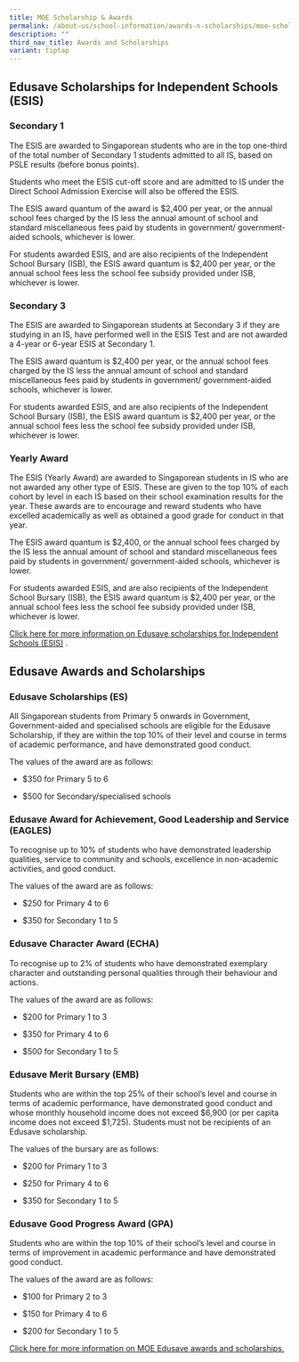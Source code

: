 ```yaml
---
title: MOE Scholarship & Awards
permalink: /about-us/school-information/awards-n-scholarships/moe-scholarships-n-awards/
description: ""
third_nav_title: Awards and Scholarships
variant: tiptap
---
```

<h2>Edusave Scholarships for Independent Schools (ESIS)</h2><h3>Secondary 1</h3><p>The ESIS are awarded to Singaporean students who are in the top one-third of the total number of Secondary 1 students admitted to all IS, based on PSLE results (before bonus points).</p><p>Students who meet the ESIS cut-off score and are admitted to IS under the Direct School Admission Exercise will also be offered the ESIS.</p><p>The ESIS award quantum of the award is $2,400 per year, or the annual school fees charged by the IS less the annual amount of school and standard miscellaneous fees paid by students in government/ government-aided schools, whichever is lower.</p><p>For students awarded ESIS, and are also recipients of the Independent School Bursary (ISB), the ESIS award quantum is $2,400 per year, or the annual school fees less the school fee subsidy provided under ISB, whichever is lower.</p><h3>Secondary 3</h3><p>The ESIS are awarded to Singaporean students at Secondary 3 if they are studying in an IS, have performed well in the ESIS Test and are not awarded a 4-year or 6-year ESIS at Secondary 1.</p><p>The ESIS award quantum is $2,400 per year, or the annual school fees charged by the IS less the annual amount of school and standard miscellaneous fees paid by students in government/ government-aided schools, whichever is lower.</p><p>For students awarded ESIS, and are also recipients of the Independent School Bursary (ISB), the ESIS award quantum is $2,400 per year, or the annual school fees less the school fee subsidy provided under ISB, whichever is lower.</p><h3>Yearly Award</h3><p>The ESIS (Yearly Award) are awarded to Singaporean students in IS who are not awarded any other type of ESIS. These are given to the top 10% of each cohort by level in each IS based on their school examination results for the year. These awards are to encourage and reward students who have excelled academically as well as obtained a good grade for conduct in that year.</p><p>The ESIS award quantum is $2,400, or the annual school fees charged by the IS less the annual amount of school and standard miscellaneous fees paid by students in government/ government-aided schools, whichever is lower.</p><p>For students awarded ESIS, and are also recipients of the Independent School Bursary (ISB), the ESIS award quantum is $2,400 per year, or the annual school fees less the school fee subsidy provided under ISB, whichever is lower.</p><p><a href="https://www.moe.gov.sg/financial-matters/awards-scholarships/edusave-scholarships-independent" rel="noopener noreferrer nofollow" target="_blank">Click here for more information on Edusave scholarships for Independent Schools (ESIS)</a>&nbsp;.</p><h2>Edusave Awards and Scholarships</h2><h3>Edusave Scholarships (ES)</h3><p>All Singaporean students from Primary 5 onwards in Government, Government-aided and specialised schools are eligible for the Edusave Scholarship, if they are within the top 10% of their level and course in terms of academic performance, and have demonstrated good conduct.</p><p>The values of the award are as follows:</p><ul data-tight="true" class="tight"><li><p>$350 for Primary 5 to 6</p></li><li><p>$500 for Secondary/specialised schools</p></li></ul><h3>Edusave Award for Achievement, Good Leadership and Service (EAGLES)</h3><p>To recognise up to 10% of students who have demonstrated leadership qualities, service to community and schools, excellence in non-academic activities, and good conduct.</p><p>The values of the award are as follows:</p><ul data-tight="true" class="tight"><li><p>$250 for Primary 4 to 6</p></li><li><p>$350 for Secondary 1 to 5</p></li></ul><h3>Edusave Character Award (ECHA)</h3><p>To recognise up to 2% of students who have demonstrated exemplary character and outstanding personal qualities through their behaviour and actions.</p><p>The values of the award are as follows:</p><ul data-tight="true" class="tight"><li><p>$200 for Primary 1 to 3</p></li><li><p>$350 for Primary 4 to 6</p></li><li><p>$500 for Secondary 1 to 5</p></li></ul><h3>Edusave Merit Bursary (EMB)</h3><p>Students who are within the top 25% of their school’s level and course in terms of academic performance, have demonstrated good conduct and whose monthly household income does not exceed $6,900 (or per capita income does not exceed $1,725). Students must not be recipients of an Edusave scholarship.</p><p>The values of the bursary are as follows:</p><ul data-tight="true" class="tight"><li><p>$200 for Primary 1 to 3</p></li><li><p>$250 for Primary 4 to 6</p></li><li><p>$350 for Secondary 1 to 5</p></li></ul><h3>Edusave Good Progress Award (GPA)</h3><p>Students who are within the top 10% of their school’s level and course in terms of improvement in academic performance and have demonstrated good conduct.</p><p>The values of the award are as follows:</p><ul data-tight="true" class="tight"><li><p>$100 for Primary 2 to 3</p></li><li><p>$150 for Primary 4 to 6</p></li><li><p>$200 for Secondary 1 to 5</p></li></ul><p><a href="https://www.moe.gov.sg/financial-matters/awards-scholarships/edusave-awards" rel="noopener noreferrer nofollow" target="_blank">Click here for more information on MOE Edusave awards and scholarships.</a></p>